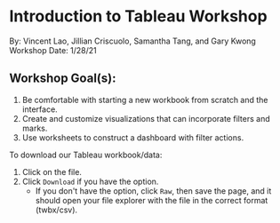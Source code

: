 # Introduction to Tableau Workshop
By: Vincent Lao, Jillian Criscuolo, Samantha Tang, and Gary Kwong
Workshop Date: 1/28/21

## Workshop Goal(s): 
1. Be comfortable with starting a new workbook from scratch and the interface.
2. Create and customize visualizations that can incorporate filters and marks.
3. Use worksheets to construct a dashboard with filter actions.

To download our Tableau workbook/data:
1. Click on the file.
2. Click `Download` if you have the option. 
    - If you don't have the option, click `Raw`, then save the page, and it should open your file explorer with the file in the correct format (twbx/csv).
